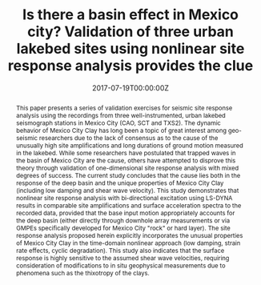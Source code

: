 ---
title: 'Is there a basin effect in Mexico city? Validation of three urban lakebed sites using nonlinear site response analysis provides the clue'

# Authors
# If you created a profile for a user (e.g. the default `admin` user), write the username (folder name) here
# and it will be replaced with their full name and linked to their profile.
authors:
  - Pawan Kumar
  - Kirk Ellison
  - admin
  - Jongwon Lee
  - Ibrahim Almufti
  - Kevin Stanton

# Author notes (optional)
# author_notes:
#   - 'Equal contribution'
#   - 'Equal contribution'

date: '2017-07-19T00:00:00Z'
doi: ''

# Schedule page publish date (NOT publication's date).
publishDate: '2023-12-18T00:00:00Z'

# Publication type.
# Accepts a single type but formatted as a YAML list (for Hugo requirements).
# Enter a publication type from the CSL standard.
publication_types: ['paper-conference']

# Publication name and optional abbreviated publication name.
publication: In *3rd International Conference on Performance-based Design in Earthquake Geotechnical Engineering*
publication_short: In *PBD-III*

abstract: 'This paper presents a series of validation exercises for seismic site response analysis using the recordings from three well-instrumented, urban lakebed seismograph stations in Mexico City (CAO, SCT and TXS2). The dynamic behavior of Mexico City Clay has long been a topic of great interest among geo-seismic researchers due to the lack of consensus as to the cause of the unusually high site amplifications and long durations of ground motion measured in the lakebed. While some researchers have postulated that trapped waves in the basin of Mexico City are the cause, others have attempted to disprove this theory through validation of one-dimensional site response analysis with mixed degrees of success. The current study concludes that the cause lies both in the response of the deep basin and the unique properties of Mexico City Clay (including low damping and shear wave velocity). This study demonstrates that nonlinear site response analysis with bi-directional excitation using LS-DYNA results in comparable site amplifications and surface acceleration spectra to the recorded data, provided that the base input motion appropriately accounts for the deep basin (either directly through downhole array measurements or via GMPEs specifically developed for Mexico City "rock" or hard layer). The site response analysis proposed herein explicitly incorporates the unusual properties of Mexico City Clay in the time-domain nonlinear approach (low damping, strain rate effects, cyclic degradation). This study also indicates that the surface response is highly sensitive to the assumed shear wave velocities, requiring consideration of modifications to in situ geophysical measurements due to phenomena such as the thixotropy of the clays.'

# Summary. An optional shortened abstract.
summary: 'This paper presents a series of validation exercises for seismic site response analysis using the recordings from three well-instrumented, urban lakebed seismograph stations in Mexico City (CAO, SCT and TXS2). The dynamic behavior of Mexico City Clay has long been a topic of great interest among geo-seismic researchers due to the lack of consensus as to the cause of the unusually high site amplifications and long durations of ground motion measured in the lakebed. While some researchers have postulated that trapped waves in the basin of Mexico City are the cause, others have attempted to disprove this theory through validation of one-dimensional site response analysis with mixed degrees of success. The current study concludes that the cause lies both in the response of the deep basin and the unique properties of Mexico City Clay (including low damping and shear wave velocity). This study demonstrates that nonlinear site response analysis with bi-directional excitation using LS-DYNA results in comparable site amplifications and surface acceleration spectra to the recorded data, provided that the base input motion appropriately accounts for the deep basin (either directly through downhole array measurements or via GMPEs specifically developed for Mexico City "rock" or hard layer). The site response analysis proposed herein explicitly incorporates the unusual properties of Mexico City Clay in the time-domain nonlinear approach (low damping, strain rate effects, cyclic degradation). This study also indicates that the surface response is highly sensitive to the assumed shear wave velocities, requiring consideration of modifications to in situ geophysical measurements due to phenomena such as the thixotropy of the clays.' 

tags:
  - finite element analysis
  - earthquakes

# Display this page in the Featured widget?
featured: false

# Custom links (uncomment lines below)
# links:
# - name: Custom Link
#   url: http://example.org

url_pdf: 'https://www.researchgate.net/publication/325767621_Is_There_a_Basin_Effect_in_Mexico_City_Validation_of_Three_Urban_Lakebed_Sites_Using_Nonlinear_Site_Response_Analysis_Provides_the_Clue'
url_code: ''
url_dataset: ''
url_poster: ''
url_project: ''
url_slides: ''
url_source: ''
url_video: ''

# Featured image
# To use, add an image named `featured.jpg/png` to your page's folder.
image:
  caption: ''
  focal_point: ''
  preview_only: false

# Associated Projects (optional).
#   Associate this publication with one or more of your projects.
#   Simply enter your project's folder or file name without extension.
#   E.g. `internal-project` references `content/project/internal-project/index.md`.
#   Otherwise, set `projects: []`.
projects: []

# Slides (optional).
#   Associate this publication with Markdown slides.
#   Simply enter your slide deck's filename without extension.
#   E.g. `slides: "example"` references `content/slides/example/index.md`.
#   Otherwise, set `slides: ""`.
slides: ""
---